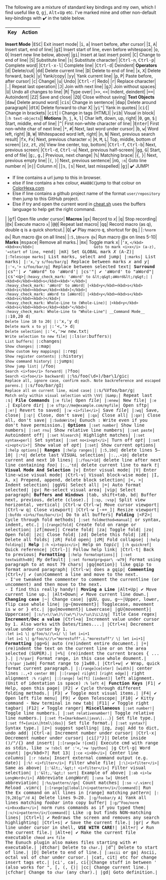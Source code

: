 The following are a mixture of standard key bindings and my own, which I find
useful like <kbd>Q</kbd>, <kbd>g</kbd><kbd>j</kbd>, <kbd>Alt</kbd>+<kbd>Up</kbd> etc. I've marked mine and other non-default
key-bindings with :heavy_check_mark: in the table below.

| Key     | Action  |
| ------: | :-------|
__Insert Mode__
|<kbd>ESC</kbd>|                                                               Exit insert mode|
|<kbd>i</kbd>, <kbd>a</kbd>|                                                   Insert before, after cursor|
|<kbd>I</kbd>, <kbd>A</kbd>|                                                   Insert start, end of line|
|<kbd>g</kbd><kbd>I</kbd>|                                                     Insert start of line, even before whitespace|
|<kbd>o</kbd>, <kbd>O</kbd>|                                                   Insert new line below, above|
|<kbd>g</kbd><kbd>i</kbd>|                                                     Insert at last insert point|
|<kbd>C</kbd>|                                                                 Change to end of line|
|<kbd>S</kbd>|                                                                 Substitute line|
|<kbd>s</kbd>|                                                                 Substitute character|
|<kbd>Ctrl-n</kbd>, <kbd>Ctrl-p</kbd>|                                         Complete word|
|<kbd>Ctrl-x-l</kbd>|                                                          Complete line|
|<kbd>Ctrl-d</kbd>|                                                            Deindent|
__Operators__
|<kbd>d</kbd>|                                                                 Delete/cut|
|<kbd>d</kbd><kbd>d</kbd>|                                                     Delete current line|
|<kbd>D</kbd>|                                                                 Delete to end of line|
|<kbd>x</kbd>, <kbd>X</kbd>|                                                   Delete forward, back|
|<kbd>y</kbd>|                                                                 Yank/copy|
|<kbd>y</kbd><kbd>y</kbd>|                                                     Yank current line|
|<kbd>p</kbd>, <kbd>P</kbd>|                                                   Paste before, after cursor|
|<kbd>c</kbd>|                                                                 Change|
|<kbd>u</kbd>|                                                                 Undo|
|<kbd>Ctrl-r</kbd>|                                                            Redo|
|<kbd>r</kbd>|                                                                 Replace character|
|<kbd>.</kbd>|                                                                 Repeat last operation|
|<kbd>J</kbd>|                                                                 Join with next line|
|<kbd>g</kbd><kbd>J</kbd>|                                                     Join without spaces|
|<kbd>U</kbd>|                                                                 Undo all changes to line|
|<kbd>R</kbd>|                                                                 Type over|
|<kbd>&gt;</kbd><kbd>&gt;</kbd>, <kbd>&lt;</kbd><kbd>&lt;</kbd>|               Indent, deindent|
|<kbd>=</kbd><kbd>=</kbd>|                                                     Autoindent|
|<kbd>Z</kbd><kbd>Z</kbd>|                                                     Save and close|
|<kbd>Z</kbd><kbd>Q</kbd>|                                                     Close without saving|
__Text Objects__
|<kbd>d</kbd><kbd>a</kbd><kbd>w</kbd>|                                         Delete around word|
|<kbd>c</kbd><kbd>i</kbd><kbd>s</kbd>|                                         Change in sentence|
|<kbd>d</kbd><kbd>a</kbd><kbd>p</kbd>|                                         Delete around paragraph|
|<kbd>d</kbd><kbd>t</kbd><kbd>X</kbd>|                                         Delete forward to char X|
|<kbd>y</kbd><kbd>i</kbd><kbd>"</kbd>|                                         Yank in quotes|
|<kbd>c</kbd><kbd>i</kbd><kbd>{</kbd>|                                         Change in brackets|
|<kbd>c</kbd><kbd>i</kbd><kbd>t</kbd>|       i                                 Change in tags (HTML)|
|<kbd>v</kbd><kbd>i</kbd><kbd>b</kbd>|                                         Visual in block|
|`:h text-objects`||
__Motions__
|<kbd>h</kbd>, <kbd>j</kbd>, <kbd>k</kbd>, <kbd>l</kbd>|                       Char left, down, up, right|
|<kbd>0</kbd>, <kbd>g</kbd><kbd>m</kbd>, <kbd>$|</kbd>                         Start, middle, end of line|
|<kbd>^</kbd>|                                                                 First non-white character of line|
|<kbd>Enter</kbd>|                                                             First non-white char of next line|
|<kbd>*</kbd>, <kbd>#</kbd>|                                                   Next, last word under cursor|
|<kbd>b</kbd>, <kbd>w</kbd>|                                                   Word left, right|
|<kbd>B</kbd>, <kbd>W</kbd>|                                                   Whitespaced word left, right|
|<kbd>n</kbd>, <kbd>N</kbd>|                                                   Next, previous search result|
|<kbd>f</kbd><kbd>x</kbd>, <kbd>F</kbd><kbd>x</kbd>|                           Next, previous character `x`|
|<kbd>H</kbd>, <kbd>M</kbd>, <kbd>L</kbd>|                                     Top, middle, bottom of screen|
|<kbd>z</kbd><kbd>z</kbd>, <kbd>z</kbd><kbd>t</kbd>, <kbd>z</kbd><kbd>b</kbd>| View line center, top, bottom|
|<kbd>Ctrl-f</kbd>, <kbd>Ctrl-b</kbd>|                                         Next, previous screen|
|<kbd>Ctrl-d</kbd>, <kbd>Ctrl-u</kbd>|                                         Next, previous half-screen|
|<kbd>g</kbd><kbd>g</kbd>, <kbd>G</kbd>|                                       Start, end of file|
|<kbd>g</kbd><kbd>;</kbd>, <kbd>g</kbd><kbd>,</kbd>|                           Previous, next change|
|<kbd>%</kbd>|                                                                 Matching brace|
|<kbd>{</kbd>, <kbd>}</kbd>|                                                   Next, previous empty line|
|<kbd>(</kbd>, <kbd>)</kbd>|                                                   Next, previous sentence|
|<i>n</i><kbd>G</kbd>, `:n`|                                                   Goto line number <i>n</i>|
|<i>n</i><kbd>\|</kbd>|                                                        Column <i>n</i>|
|<kbd>]</kbd><kbd>s</kbd>, <kbd>[</kbd><kbd>s</kbd>|                           Next, last misspelled|
|<kbd>g</kbd><kbd>j</kbd>|                                                     :heavy_check_mark: JUMP!  <ul> <li>If line contains a url jump to this in browser.  <li>else if line contains a hex colour, `#AABBCC`jump to that colour on [ColorHexa.com](https://www.colorhexa.com) <li>Else if line contains a github project name of the format `user/repository` then jump to this GitHub project.  <li>Else if try and open the current word in [cheat.sh](https://cheat.sh) uses the buffers language to help get the right command.  </ul>|
|<kbd>g</kbd><kbd>f</kbd>|                                                     Open file under cursor|
__Macros__
|<kbd>q</kbd><kbd>x</kbd>|                                                     Record to <i>x</i>|
|<kbd>q</kbd>|                                                                 Stop recording|
|<kbd>@</kbd><kbd>x</kbd>|                                                     Execute macro `x`|
|<kbd>@</kbd><kbd>@</kbd>|                                                     Repeat last macro|
|<kbd>q</kbd><kbd>q</kbd>|                                                     Record macro (as q), double <kbd>q</kbd> is a quick shortcut.|
|<kbd>Q</kbd>|                                                                 :heavy_check_mark: Play macro <kbd>q</kbd>, shortcut for <kbd>@q</kbd>.|
|`:%norm @x`|                                                                  Run macro @x on all lines|
|`:5,10norm @x`|                                                               Run macro @x on lines 5-10|
__Marks__
|<kbd>m</kbd><kbd>space</kbd>|                                                 Remove all marks.|
|<kbd>m</kbd><kbd>x</kbd>|                                                     Toggle mark <kbd>x</kbd>|
|<kbd>'</kbd><kbd>x</kbd>, <kbd>`</kbd><kbd>x</kbd>|                           Goto to mark <i>x</i> (a-z), '=start of line, `=end|
|<kbd>m</kbd><kbd>X</kbd>|                                                     Set GLOBAL mark <i>X</i> (A-Z)|
|`:Telescope marks`|                                                           List marks, select and jump|
|`:marks`|                                                                     List marks|
|`:'x,'y s/foo/bar/g`|                                                         Replace between marks <i>x</i> and <i>y</i>|
|`:'<,'> s/foo/bar/g`|                                                         Replace between selected text|
__Surround__
|<kbd>c</kbd><kbd>s</kbd><kbd>"</kbd><kbd>'</kbd>|                             :heavy_check_mark: "aWord" to 'aWord'|
|<kbd>c</kbd><kbd>s</kbd><kbd>'</kbd><kbd>"</kbd>|                             :heavy_check_mark: 'aWord' to "aWord"|
|<kbd>c</kbd><kbd>s</kbd><kbd>'</kbd><kbd>&lt;</kbd><kbd>q</kbd><kbd>&gt;</kbd>|`:heavy_check_mark: 'aWord' to &lt;q&gt;aWord&lt;/q&gt;|
|<kbd>d</kbd><kbd>s</kbd><kbd>'</kbd>|                                         :heavy_check_mark: 'aWord' to aWord|
|<kbd>y</kbd><kbd>s</kbd><kbd>i</kbd><kbd>w</kbd><kbd>]</kbd>|                 :heavy_check_mark: aWord to [aWord]|
|<kbd>y</kbd><kbd>s</kbd><kbd>s</kbd><kbd>)</kbd>|                             :heavy_check_mark: Whole-Line to (Whole-Line)|
|<kbd>y</kbd><kbd>s</kbd><kbd>s</kbd><kbd>"</kbd>|                             :heavy_check_mark: Whole-Line to "Whole-Line"|
__Command Mode__
|`:10,20 d`|                                                                   Delete line 10 to 20|
|`:'x,'y d`|                                                                   Delete mark x to y|
|`:'<,'> d`|                                                                   Delete selection|
|`:'<,'>w new.txt`|                                                            Write selection to new file|
|`:ls` (or `:buffers`)|                                                        List buffers|
|`:changes`|                                                                   Show changes|
|`:map`|                                                                       Show custom key mappings|
|`:reg`|                                                                       Show register contents|
|`:history`|                                                                   Show command history|
|`:jumps`|                                                                     Show jump list|
|`/foo`|                                                                       Search <i>foo</i> forward|
|`?foo`|                                                                       Search <i>foo</i> backward|
|`:%s/foo\(\d\+\)/bar\1/gic`|                                                  Replace all, ignore case, confirm each. Note backreference and escaped parens.|
|`:s/foo/bar/gI`|                                                              Replace all on current line, mind case|
|`:s/\%Vfoo/bar/g`|                                                            Match only within visual selection with \%V|
|&amp;`|                                                                       Repeat last :s|
__File Commands__
|`:e file`|                                                                    Open <i>file</i>|
|`:enew`|                                                                      New file|
|`:e .`|                                                                       Explore dir|
|`:e sftp://me@example.com/myfile`|                                            Open sftp|
|`:e!`|                                                                        Revert to saved|
|`:w <i>file</i>`|                                                             Save <i>file</i>|
|`:wq`|                                                                        Save, close|
|`:q!`|                                                                        Close, don't save|
|`:qa`|                                                                        Close all|
|`:qa!`|                                                                       Close all, don't save|
|`:SudoWrite`|                                                                 Eunuch : Write even if you don't have permission.|
__Options__
|`:set number`|                                                                Show line numbers|
|`:set rnu`|                                                                   Show relative line numbers|
|`:set paste`|                                                                 Autoindent off|
|`:set hlsearch`|                                                              Highlight matches|
|`:set syntax=perl`|                                                           Set syntax|
|`:set no<i>opt</i>`|                                                          Turn off <i>opt</i>|
|`:set <i>opt</i>?`|                                                           Show value of <i>opt</i>|
|`:set`|                                                                       Show current options|
|`:help options`||
__Ranges__
|`:help ranges`||
|`:5,10d`|                                                                     delete lines 5–10|
|`:*d`|                                                                        delete last VISUAL selection|
|`:.,.+10`|                                                                    delete current and next 10 lines|
|`:/foo/+1d`|                                                                  delete line after next line containing <i>foo</i>|
|`:.,'td`|                                                                     delete current line to mark <i>t</i>|
__Visual Mode And Selection__
|<kbd>v</kbd>|                                                                 Enter visual mode|
|<kbd>V</kbd>|                                                                 Enter line-wise visual mode|
|<kbd>Ctrl-v</kbd>|                                                            Visual block-wise mode|
|<kbd>I</kbd>, <kbd>A</kbd>, <kbd>x</kbd>|                                     Prepend, append, delete block selection|
|<kbd>&lt;</kbd>, <kbd>&gt;</kbd>|                                             Indent selection|
|<kbd>g</kbd><kbd>g</kbd><kbd>V</kbd><kbd>G</kbd>|                             Select all|
|<kbd>=</kbd>|                                                                 Auto format selected|
|<kbd>g</kbd><kbd>v</kbd>|                                                     Re-select visual area|
|<kbd>v</kbd><kbd>i</kbd><kbd>p</kbd>|                                         Select paragraph|
__Buffers and Windows__
|<kbd>tab</kbd>, <kbd>shift</kbd>+<kbd>tab</kbd>, <kbd>b</kbd><kbd>d</kbd>|    Buffer next, previous, delete (close).|
|`:sp, :vsp`|                                                                  Split view horizontal, vertical|
|<kbd>Ctrl-w</kbd> <kbd>Ctrl-w</kbd>|                                          Move cursor viewport|
|<kbd>Ctrl-w</kbd> <kbd>q</kbd>|                                               Close viewport|
|<kbd>Ctrl-w</kbd> <span class="font2">[</span>-+=_<span class="font2">]</span>|          Resize viewport|
|`:bufdo <i>%s/foo/bar</i>`|                                                   Do to all buffers|
__Folding__
|&lt;<kbd>F2</kbd>&gt;|                                                        Cycle through fold methods|
|`:set foldmethod=manual`|                                                     or syntax, indent, etc.|
|`:[range]fold`|                                                               Create fold on range or selection|
|<kbd>z</kbd><kbd>f</kbd>[move]|                                               Create fold|
|<kbd>z</kbd><kbd>a</kbd>|                                                     Toggle fold|
|<kbd>z</kbd><kbd>o</kbd>|                                                     Open fold|
|<kbd>z</kbd><kbd>c</kbd>|                                                     Close fold|
|<kbd>z</kbd><kbd>d</kbd>|                                                     Delete this fold|
|<kbd>z</kbd><kbd>E</kbd>|                                                     Delete all folds|
|<kbd>z</kbd><kbd>R</kbd>|                                                     Fold open|
|<kbd>z</kbd><kbd>M</kbd>|                                                     Fold collapse|
|`:help folding`||
__Help__
|`:h <i>topic</i>`|                                                            Help on <i>topic</i>|
|`:h quickref`|                                                                Quick reference|
|<kbd>Ctrl-</kbd>]|                                                            Follow help link|
|<kbd>Ctrl-t</kbd>|                                                            Back to previous|
__Formatting__
|`:help formatoptions`||
|`:set textwidth=80`|                                                          My default|
|`:set formatprg=par\ -w79`|                                                   Format using paragraph to at most 79 chars|
|<kbd>g</kbd><kbd>q</kbd>{motion}|                                             like gqip to format around paragraph|
|<kbd>Ctrl-w</kbd>|                                                            does a gqip|
__Commenting__
|<kbd>Ctrl</kbd>+<kbd>/</kbd>|                                                 :heavy_check_mark: (un)Comment a line and move to the next.<br/> - I've tweaked the commenter to comment the currentline (or uncomment) and then move to the next.  <br/> - I find this really handy!|
__Moving a Line__
|<kbd>Alt</kbd>+<kbd>Up</kbd>|                                                 :heavy_check_mark: Move current line up.|
|<kbd>Alt</kbd>+<kbd>Down</kbd>|                                               :heavy_check_mark: Move current line down.|
__Changing case__
<kbd>|~|</kbd>                                                                 Change case|
|<kbd>g</kbd><kbd>U</kbd><kbd>U</kbd>, <kbd>g</kbd><kbd>u</kbd><kbd>u</kbd>, <kbd>g</kbd><kbd>~</kbd><kbd>~</kbd>|Upper, lower, flip case whole line|
|<kbd>g</kbd><kbd>~</kbd><kbd>{movement}</kbd>|                                Togglecase, movement is <kbd>w</kbd> or <kbd>}</kbd> etc.|
|<kbd>g</kbd><kbd>u</kbd><kbd>{movement}</kbd>|                                Lowercase|
|<kbd>g</kbd><kbd>U</kbd><kbd>{movement}</kbd>|                                Uppercase|
|`:s/\<\(\w\)\(\w\*\)\>/\u\1\L\2/g`|                                           Title Case regex|
__Increment/Dec a value__
|<kbd>Ctrl</kbd>+<kbd>a</kbd>|                                                 Increment value under cursor by 1.  Also works with Dates/times....|
|<kbd>Ctrl</kbd>+<kbd>x</kbd>|                                                 Decrement value under cursor by 1.<br/>`:let i=1 \| g/foo/s//\=i/ \| let i=i+1`<br/>`:let i=1 \| g/foo/s//\="morestuff".i."morestuff"/ \| let i=i+1`|
__Formatting__
|<kbd>g</kbd><kbd>g</kbd><kbd>=</kbd><kbd>G</kbd>|                             auto (re)indent entire document.|
|<kbd>=</kbd>|                                                                 (re)indent the text on the current line or on the area selected (SUPER).|
|<kbd>=</kbd><kbd>%</kbd>|                                                     (re)indent the current braces { ... }.|
|`:%!par`|                                                                     Format range, in this case whole doument.|
|`:%!par j1w80`|                                                               Format range to j1w80.|
|<kbd>Ctrl</kbd>+<kbd>w</kbd>|                                                 :heavy_check_mark: Wrap, quick format current paragraph.|
|`:[range]ce[nter] [width]`|                                                   center lines `:.,+3 center 80`|
|`:[range] ri[ght] [right edge]`|                                              right alignment `:% right`|
|`:[range] le[ft] [indent]`|                                                   left alignment.(Unit of identation is space) `:% left 4`|
__Function Keys__
|<kbd>F1</kbd>|                                                                :heavy_check_mark: Help, open this page|
|<kbd>F2</kbd>|                                                                :heavy_check_mark: Cycle through different folding methods.|
|<kbd>F3</kbd>|                                                                :heavy_check_mark: Toggle most visual items.|
|<kbd>F4</kbd>|                                                                :heavy_check_mark: Open left file menu|
|<kbd>F9</kbd>|                                                                :heavy_check_mark: Open Telescope|
|<kbd>F10</kbd>|                                                               :heavy_check_mark: Kitty command - New terminal in new tab|
|<kbd>F11</kbd>|                                                               :heavy_check_mark: Toggle right tagbar|
|<kbd>F12</kbd>|                                                               :heavy_check_mark: Toggle ranger|
__Miscellaneous__
|`:set number!`|                                                               Toggle line numbers.|
|`:set relativenumber!`|                                                       Toggle relative line numbers.|
|`:set ft={markdown\|java\|...}`|                                              Set file type.|
|`:set ff={unix\|html\|dos}`|                                                  Set file format.|
|`:set syntax?`|                                                               Syntax type.|
|<kbd>z</kbd><kbd>=|</kbd>                                                     suggest spelling|
|<kbd>z</kbd><kbd>g</kbd>, <kbd>z</kbd><kbd>u</kbd><kbd>g</kbd>|               Add to dict, undo add|
|<kbd>Ctrl-a</kbd>|                                                            Increment number under cursor|
|<kbd>Ctrl-x</kbd>|                                                            Decrement number under cursor|
|<kbd>c</kbd><kbd>i</kbd><span class="font2">[</span><i>)"}</i><span class="font2">]</span>|         Delete inside ()/"/{} and insert|
|`:[range]w !{cmd}`|                                                           Execute cmd with range as stdin, like <code>:w !sbcl</code> or <code>:'&lt;,'&gt;w !python</code>|
|<kbd>g</kbd> <kbd>Ctrl-g</kbd>|                                               Word count|
|<kbd>g</kbd<kbd>>?|</kbd>                                                     Rot 13|
|`:ce <i>80</i>`|                                                              Center line <i>columns</i>|
|`:r !date`|                                                                   Insert external command output (e.g. date)|
|`:%! <i>filter</i>`|                                                          Filter whole file|
|`:\|<i>filter</i>`|                                                           Same as above|
|`:'&lt;,'&gt;! <i>filter</i>`|                                                Filter visual selection|
|`:'&lt;,'&gt;! sort`|                                                         Example of above|
|`:ab <i>lw LongWord</i>`|                                                     Abbreviate <i>LongWord</i>|
|`:una lw`|                                                                    Unset abbreviation|
|`:%s/pattern//gn`|                                                            Count matches|
|`:so ~/.vimrc`|                                                               Reload .vimrc|
|`:[range]g[lobal]/<i>pattern</i>/[command]`|                                  Run the Ex command on all lines in [range] matching <i>pattern</i>|
|`:[9,20]g/^/d A`|                                                             Delete lines 9–20.
|`:g/foobar/y A`|                                                              Yank all lines matching <i>foobar</i> into copy buffer|
|`:g/^Foo/norm <i>0xxxBar</i>`|                                                norm runs commands as if you typed them|
|`:v/<i>pattern</i>/[command]`|                                                Like :g but finds NON-matching lines|
|<kbd>Ctrl</kbd>+<kbd>l</kbd>|                                                 :heavy_check_mark: Redraws the screen and removes any search highlighting|
|<kbd>Ctrl</kbd>+<kbd>s</kbd>|                                                 :heavy_check_mark: Save the current file.|
|<kbd>g</kbd><kbd>r</kbd>|                                                     :heavy_check_mark: Run line under cursor in shell, **USE WITH CARE!**|
|<kbd>Alt</kbd>+<kbd>r</kbd>|                                                  :heavy_check_mark: Run the current file.|
|<kbd>Alt</kbd>+<kbd>e</kbd>|                                                  :heavy_check_mark: Make the current file executable `chmod a+x file`<br/>The Eunuch plugin also makes files starting with `#!` executable.|
|<kbd>d</kbd><kbd>t</kbd><kbd>char</kbd>|                                      Delete to `char`.|
|<kbd>d</kbd><kbd>^</kbd>|                                                     Delete to start of line.|
|<kbd>D</kbd>|                                                                 Delete to end of line.|
|`:ascii` or <kbd>g</kbd><kbd>a</kbd>|                                         Ascii, octal val of char under cursor.|
|<kbd>c</kbd><kbd>a</kbd><kbd>t</kbd>, <kbd>c</kbd><kbd>i</kbd><kbd>t</kbd>|   etc for change insert tags etc.|
|<kbd>c</kbd><kbd>i</kbd><kbd>'</kbd>, <kbd>c</kbd><kbd>a</kbd><kbd>(</kbd>, <kbd>c</kbd><kbd>i</kbd><kbd>{</kbd>|Change stuff in between ' (also works for ", [, (, {)|
|<kbd>c</kbd><kbd>c</kbd>|                                                     Change current line.|
|<kbd>c</kbd><kbd>f</kbd><kbd>char</kbd>|                                      Change to `char` (any char).|
|<kbd>g</kbd><kbd>d</kbd>|                                                     Goto definition.|

